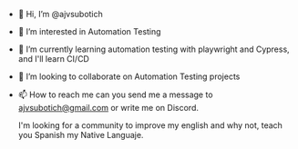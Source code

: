 - 👋 Hi, I’m @ajvsubotich
- 👀 I’m interested in Automation Testing
- 🌱 I’m currently learning automation testing with playwright and Cypress, and I'll learn CI/CD
- 💞️ I’m looking to collaborate on Automation Testing projects
- 📫 How to reach me can you send me a message to ajvsubotich@gmail.com or write me on Discord.

  I'm looking for a community to improve my english and why not, teach you Spanish my Native Languaje.

<!---
ajvsubotich/ajvsubotich is a ✨ special ✨ repository because its `README.md` (this file) appears on your GitHub profile.
You can click the Preview link to take a look at your changes.
--->
